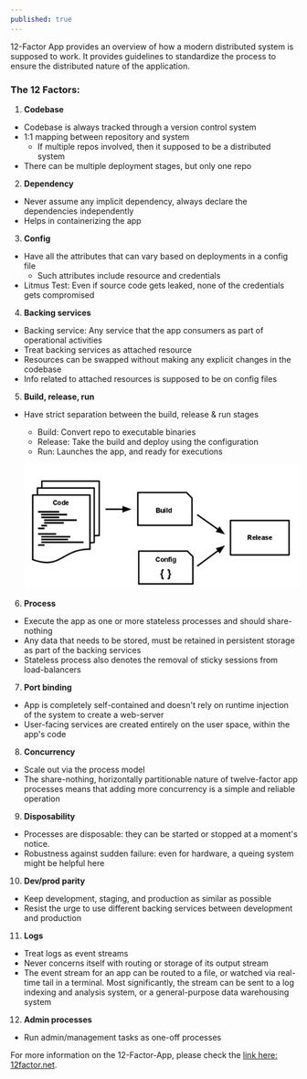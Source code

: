 ```yaml
---
published: true
---
```


12-Factor App provides an overview of how a modern distributed system is supposed to work. It provides guidelines to standardize the process to ensure the distributed nature of the application. 


### The 12 Factors:
1. **Codebase**
- Codebase is always tracked through a version control system
- 1:1 mapping between repository and system
	- If multiple repos involved, then it supposed to be a distributed system
- There can be multiple deployment stages, but only one repo

2. **Dependency**
- Never assume any implicit dependency, always declare the dependencies independently 
- Helps in containerizing the app

3. **Config**
- Have all the attributes that can vary based on deployments in a config file
	- Such attributes include resource and credentials
- Litmus Test: Even if source code gets leaked, none of the credentials gets compromised

4. **Backing services**
- Backing service: Any service that the app consumers as part of operational activities
- Treat backing services as attached resource
- Resources can be swapped without making any explicit changes in the codebase
- Info related to attached resources is supposed to be on config files

5. **Build, release, run**
- Have strict separation between the build, release & run stages
	- Build: Convert repo to executable binaries 
    - Release: Take the build and deploy using the configuration
    - Run: Launches the app, and ready for executions
    
    ![image info](../images/12-Factor-App/12FactorAuth_buildReleaseRun.png)
 
6. **Process**
- Execute the app as one or more stateless processes and should share-nothing
- Any data that needs to be stored, must be retained in persistent storage as part of the backing services
- Stateless process also denotes the removal of sticky sessions from load-balancers

7. **Port binding**
- App is completely self-contained and doesn't rely on runtime injection of the system to create a web-server
- User-facing services are created entirely on the user space, within the app's code

8. **Concurrency**
- Scale out via the process model
- The share-nothing, horizontally partitionable nature of twelve-factor app processes means that adding more concurrency is a simple and reliable operation

9. **Disposability**
- Processes are disposable: they can be started or stopped at a moment's notice.
- Robustness against sudden failure: even for hardware, a queing system might be helpful here

10. **Dev/prod parity**
- Keep development, staging, and production as similar as possible
- Resist the urge to use different backing services between development and production

11. **Logs**
- Treat logs as event streams
- Never concerns itself with routing or storage of its output stream
- The event stream for an app can be routed to a file, or watched via real-time tail in a terminal. Most significantly, the stream can be sent to a log indexing and analysis system, or a general-purpose data warehousing system

12. **Admin processes**
- Run admin/management tasks as one-off processes




For more information on the 12-Factor-App, please check the [link here: 12factor.net](https://12factor.net/).
